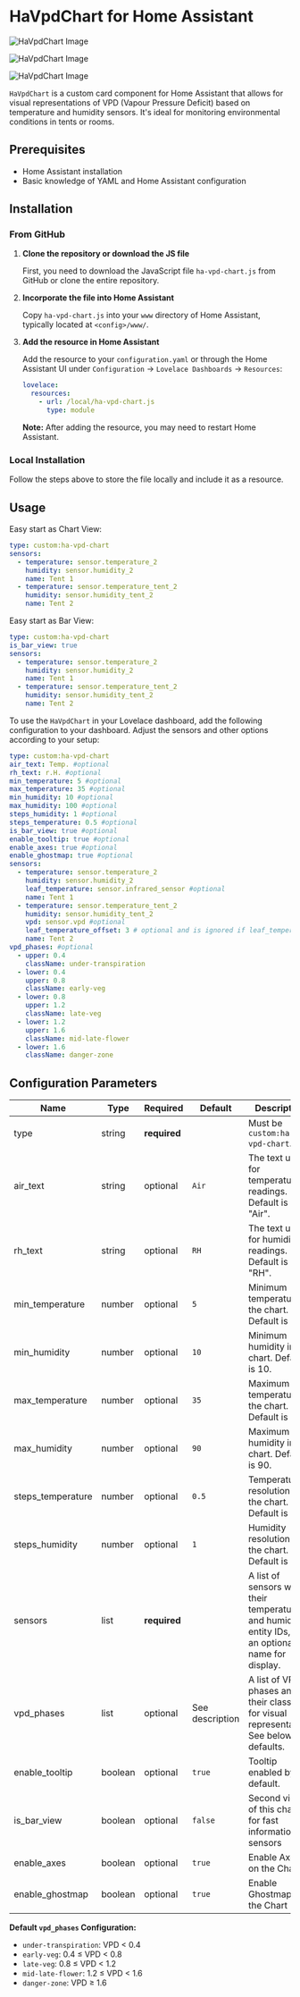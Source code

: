 # HaVpdChart for Home Assistant
![HaVpdChart Image](https://github.com/mentalilll/ha-vpd-chart/blob/main/assets/image.png?raw=true)

![HaVpdChart Image](https://github.com/mentalilll/ha-vpd-chart/blob/main/assets/bar_view.png)

![HaVpdChart Image](https://github.com/mentalilll/ha-vpd-chart/blob/main/assets/bar_view_light.png)

`HaVpdChart` is a custom card component for Home Assistant that allows for visual representations of VPD (Vapour Pressure Deficit) based on temperature and humidity sensors. It's ideal for monitoring environmental conditions in tents or rooms.

## Prerequisites

- Home Assistant installation
- Basic knowledge of YAML and Home Assistant configuration

## Installation

### From GitHub

1. **Clone the repository or download the JS file**

    First, you need to download the JavaScript file `ha-vpd-chart.js` from GitHub or clone the entire repository.

2. **Incorporate the file into Home Assistant**

    Copy `ha-vpd-chart.js` into your `www` directory of Home Assistant, typically located at `<config>/www/`.

3. **Add the resource in Home Assistant**

    Add the resource to your `configuration.yaml` or through the Home Assistant UI under `Configuration` -> `Lovelace Dashboards` -> `Resources`:

    ```yaml
    lovelace:
      resources:
        - url: /local/ha-vpd-chart.js
          type: module
    ```

    **Note:** After adding the resource, you may need to restart Home Assistant.

### Local Installation

Follow the steps above to store the file locally and include it as a resource.

## Usage

Easy start as Chart View:
```yaml
type: custom:ha-vpd-chart
sensors:
  - temperature: sensor.temperature_2
    humidity: sensor.humidity_2
    name: Tent 1
  - temperature: sensor.temperature_tent_2
    humidity: sensor.humidity_tent_2
    name: Tent 2
```

Easy start as Bar View:
```yaml
type: custom:ha-vpd-chart
is_bar_view: true
sensors:
  - temperature: sensor.temperature_2
    humidity: sensor.humidity_2
    name: Tent 1
  - temperature: sensor.temperature_tent_2
    humidity: sensor.humidity_tent_2
    name: Tent 2
```

To use the `HaVpdChart` in your Lovelace dashboard, add the following configuration to your dashboard. Adjust the sensors and other options according to your setup:
```yaml
type: custom:ha-vpd-chart
air_text: Temp. #optional
rh_text: r.H. #optional
min_temperature: 5 #optional
max_temperature: 35 #optional
min_humidity: 10 #optional
max_humidity: 100 #optional
steps_humidity: 1 #optional
steps_temperature: 0.5 #optional
is_bar_view: true #optional
enable_tooltip: true #optional
enable_axes: true #optional
enable_ghostmap: true #optional
sensors:
  - temperature: sensor.temperature_2
    humidity: sensor.humidity_2
    leaf_temperature: sensor.infrared_sensor #optional
    name: Tent 1
  - temperature: sensor.temperature_tent_2
    humidity: sensor.humidity_tent_2
    vpd: sensor.vpd #optional
    leaf_temperature_offset: 3 # optional and is ignored if leaf_temperature isset
    name: Tent 2
vpd_phases: #optional
  - upper: 0.4
    className: under-transpiration
  - lower: 0.4
    upper: 0.8
    className: early-veg
  - lower: 0.8 
    upper: 1.2
    className: late-veg
  - lower: 1.2
    upper: 1.6
    className: mid-late-flower
  - lower: 1.6
    className: danger-zone
```
## Configuration Parameters


| Name               | Type         | Required     | Default         | Description                                                                                         |
| ------------------ | ------------ | ------------ |-----------------|-----------------------------------------------------------------------------------------------------|
| type               | string       | **required** |                 | Must be `custom:ha-vpd-chart`.                                                                      |
| air_text           | string       | optional     | `Air`           | The text used for temperature readings. Default is "Air".                                           |
| rh_text            | string       | optional     | `RH`            | The text used for humidity readings. Default is "RH".                                               |
| min_temperature    | number       | optional     | `5`             | Minimum temperature in the chart. Default is 5.                                                     |
| min_humidity       | number       | optional     | `10`            | Minimum humidity in the chart. Default is 10.                                                       |
| max_temperature    | number       | optional     | `35`            | Maximum temperature in the chart. Default is 35.                                                    |
| max_humidity       | number       | optional     | `90`            | Maximum humidity in the chart. Default is 90.                                                       |
| steps_temperature  | number       | optional     | `0.5`           | Temperature resolution in the chart. Default is 0.5.                                                |
| steps_humidity     | number       | optional     | `1`             | Humidity resolution in the chart. Default is 1.                                                     |
| sensors            | list         | **required** |                 | A list of sensors with their temperature and humidity entity IDs, and an optional name for display. |
| vpd_phases         | list         | optional     | See description | A list of VPD phases and their classes for visual representation. See below for defaults.           |
| enable_tooltip     | boolean      | optional     | `true`          | Tooltip enabled by default.                                                                         |
| is_bar_view        | boolean      | optional     | `false`         | Second view of this chart for fast information of sensors                                           |
| enable_axes        | boolean      | optional     | `true`          | Enable Axes on the Chart                                                                            |
| enable_ghostmap    | boolean      | optional     | `true`          | Enable Ghostmap on the Chart                                                                        |

**Default `vpd_phases` Configuration:**
- `under-transpiration`: VPD < 0.4
- `early-veg`: 0.4 ≤ VPD < 0.8
- `late-veg`: 0.8 ≤ VPD < 1.2
- `mid-late-flower`: 1.2 ≤ VPD < 1.6
- `danger-zone`: VPD ≥ 1.6

